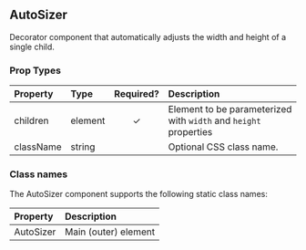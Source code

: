 AutoSizer
---------------

Decorator component that automatically adjusts the width and height of a single child.

### Prop Types
| Property | Type | Required? | Description |
|:---|:---|:---:|:---|
| children | element | ✓ | Element to be parameterized with `width` and `height` properties |
| className | string |  | Optional CSS class name. |

### Class names

The AutoSizer component supports the following static class names:

| Property | Description |
|:---|:---|
| AutoSizer | Main (outer) element |
